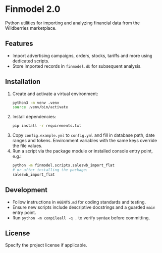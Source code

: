 # Finmodel 2.0

Python utilities for importing and analyzing financial data from the Wildberries marketplace.

## Features
- Import advertising campaigns, orders, stocks, tariffs and more using dedicated scripts.
- Store imported records in `finmodel.db` for subsequent analysis.

## Installation
1. Create and activate a virtual environment:
   ```bash
   python3 -m venv .venv
   source .venv/bin/activate
   ```
2. Install dependencies:
   ```bash
   pip install -r requirements.txt
   ```
3. Copy `config.example.yml` to `config.yml` and fill in database path, date ranges
   and tokens. Environment variables with the same keys override the file values.
4. Run a script via the package module or installed console entry point, e.g.:
   ```bash
   python -m finmodel.scripts.saleswb_import_flat
   # or after installing the package:
   saleswb_import_flat
   ```

## Development
- Follow instructions in `AGENTS.md` for coding standards and testing.
- Ensure new scripts include descriptive docstrings and a guarded `main` entry point.
- Run `python -m compileall -q .` to verify syntax before committing.

## License
Specify the project license if applicable.
